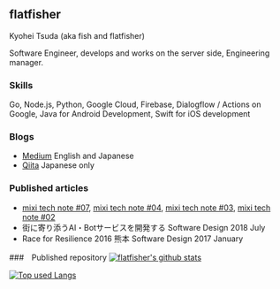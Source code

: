 ## flatfisher
Kyohei Tsuda (aka fish and flatfisher)

Software Engineer, develops and works on the server side, Engineering manager.

### Skills
Go, Node.js, Python, Google Cloud, Firebase, Dialogflow / Actions on Google, Java for Android Development, Swift for iOS development

### Blogs
- [Medium](https://medium.com/@flatfisher) English and Japanese
- [Qiita](https://qiita.com/flatfisher) Japanese only

### Published articles
- [mixi tech note #07](https://techbookfest.org/product/5148888694521856), [mixi tech note #04](https://techbookfest.org/product/6713670480429056), [mixi tech note #03](https://techbookfest.org/product/6465552394485760), [mixi tech note #02](https://techbookfest.org/product/5256674994552832)
- 街に寄り添うAI・Botサービスを開発する Software Design 2018 July
- Race for Resilience 2016 熊本 Software Design 2017 January

###　Published repository
[![flatfisher's github stats](https://github-readme-stats.vercel.app/api?username=flatfisher&hide=contribs&count_private=true&show_icons=true&theme=tokyonight)](https://github.com/flatfisher/)

[![Top used Langs](https://github-readme-stats.vercel.app/api/top-langs/?username=flatfisher&layout=compact&theme=tokyonight)](https://github.com/flatfisher/)
